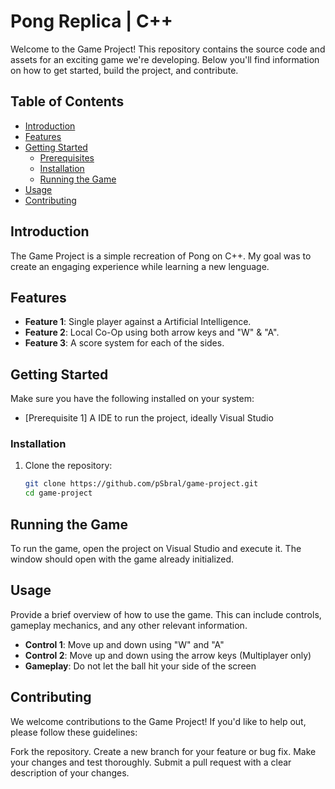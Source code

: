 # Pong Replica | C++

Welcome to the Game Project! This repository contains the source code and assets for an exciting game we're developing. Below you'll find information on how to get started, build the project, and contribute.

## Table of Contents

- [Introduction](#introduction)
- [Features](#features)
- [Getting Started](#getting-started)
  - [Prerequisites](#prerequisites)
  - [Installation](#installation)
  - [Running the Game](#running-the-game)
- [Usage](#usage)
- [Contributing](#contributing)

## Introduction

The Game Project is a simple recreation of Pong on C++. My goal was to create an engaging experience while learning a new lenguage.

## Features

- **Feature 1**: Single player against a Artificial Intelligence.
- **Feature 2**: Local Co-Op using both arrow keys and "W" & "A".
- **Feature 3**: A score system for each of the sides.

## Getting Started

Make sure you have the following installed on your system:

- [Prerequisite 1] A IDE to run the project, ideally Visual Studio

### Installation

1. Clone the repository:
   ```bash
   git clone https://github.com/pSbral/game-project.git
   cd game-project
   ```

## Running the Game
To run the game, open the project on Visual Studio and execute it. The window should open with the game already initialized.

## Usage
Provide a brief overview of how to use the game. This can include controls, gameplay mechanics, and any other relevant information.

- **Control 1**: Move up and down using "W" and "A"
- **Control 2**: Move up and down using the arrow keys (Multiplayer only)
- **Gameplay**: Do not let the ball hit your side of the screen

## Contributing
We welcome contributions to the Game Project! If you'd like to help out, please follow these guidelines:

Fork the repository.
Create a new branch for your feature or bug fix.
Make your changes and test thoroughly.
Submit a pull request with a clear description of your changes.
